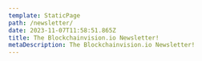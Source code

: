 ```yaml
---
template: StaticPage
path: /newsletter/
date: 2023-11-07T11:58:51.865Z
title: The Blockchainvision.io Newsletter!
metaDescription: The Blockchainvision.io Newsletter!
---
```

<div style="text-align: center" class="sender-form-field" data-sender-form-id="ae9957bfbf21dd76GjV"></div>